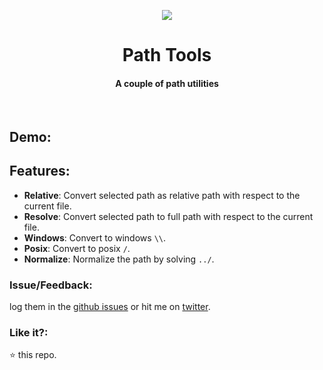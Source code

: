 <p align="center">
    <img src="https://user-images.githubusercontent.com/2767425/31290229-4a556604-aae9-11e7-9ba5-160bc69868e7.png"/>
    <h1 align="center">Path Tools</h1>
    <h4 align="center">A couple of path utilities</h4>
    <br>
</p>

## Demo:

## Features:

* **Relative**: Convert selected path as relative path with respect to the current file.
* **Resolve**:  Convert selected path to full path with respect to the current file.
* **Windows**: Convert to windows `\\`.
* **Posix**: Convert to posix `/`.
* **Normalize**: Normalize the path by solving `../`.

### Issue/Feedback:

log them in the [github issues](https://github.com/cg-cnu/vscode-path-tools) or hit me on [twitter](https://twitter.com/CgCnu).

### Like it?:

:star: this repo.
